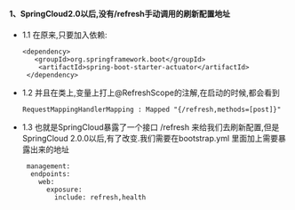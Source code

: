 #### 1、SpringCloud2.0以后,没有/refresh手动调用的刷新配置地址

* 1.1 在原来,只要加入依赖:
    ```$xslt
    <dependency>
       <groupId>org.springframework.boot</groupId>
        <artifactId>spring-boot-starter-actuator</artifactId>
     </dependency>
    ```
* 1.2  并且在类上,变量上打上@RefreshScope的注解,在启动的时候,都会看到
    ```$xslt
    RequestMappingHandlerMapping : Mapped "{/refresh,methods=[post]}" 
    ```
* 1.3 也就是SpringCloud暴露了一个接口 /refresh 来给我们去刷新配置,但是SpringCloud 2.0.0以后,有了改变.我们需要在bootstrap.yml
里面加上需要暴露出来的地址
    ```$xslt
     management:
      endpoints:
        web:
          exposure:
            include: refresh,health
    ```

	 

	